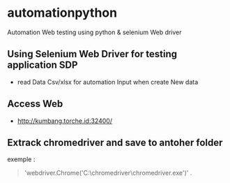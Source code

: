 # automationpython
Automation Web testing using python &amp; selenium Web driver

## Using Selenium Web Driver for testing application SDP
- read  Data Csv/xlsx for automation Input when create New data 

## Access Web 
- http://kumbang.torche.id:32400/


## Extrack chromedriver and save to antoher folder
exemple :
>  'webdriver.Chrome('C:\chromedriver\chromedriver.exe')'
.
